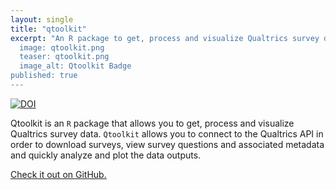```yaml
---
layout: single
title: "qtoolkit"
excerpt: "An R package to get, process and visualize Qualtrics survey data.
  image: qtoolkit.png
  teaser: qtoolkit.png
  image_alt: Qtoolkit Badge
published: true
---
```


[![DOI](https://zenodo.org/badge/107568212.svg)](https://zenodo.org/badge/latestdoi/107568212)

Qtoolkit is an `R` package that allows you to get, process and visualize Qualtrics survey data. `Qtoolkit` allows you to connect to the
Qualtrics API in order to download surveys, view survey questions and associated metadata and quickly analyze and plot the data outputs.

[Check it out on GitHub.](https://github.com/earthlab/qtoolkit)